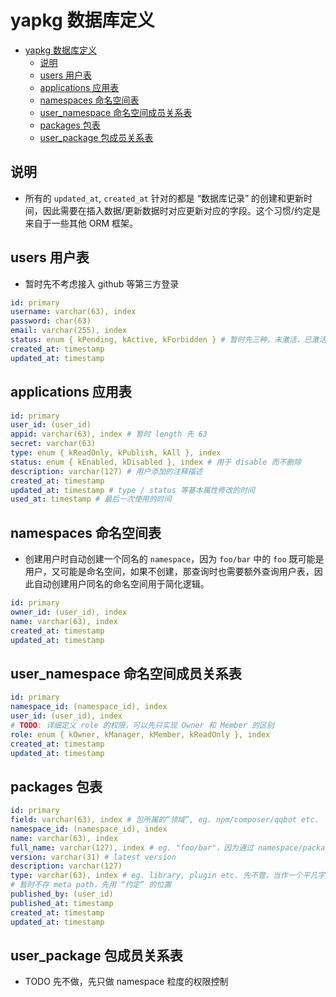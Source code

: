 # yapkg 数据库定义
- [yapkg 数据库定义](#yapkg-数据库定义)
  - [说明](#说明)
  - [users 用户表](#users-用户表)
  - [applications 应用表](#applications-应用表)
  - [namespaces 命名空间表](#namespaces-命名空间表)
  - [user_namespace 命名空间成员关系表](#user_namespace-命名空间成员关系表)
  - [packages 包表](#packages-包表)
  - [user_package 包成员关系表](#user_package-包成员关系表)
## 说明
* 所有的 `updated_at`, `created_at` 针对的都是 “数据库记录” 的创建和更新时间，因此需要在插入数据/更新数据时对应更新对应的字段。这个习惯/约定是来自于一些其他 ORM 框架。
## users 用户表
* 暂时先不考虑接入 github 等第三方登录
```yaml
id: primary
username: varchar(63), index
password: char(63)
email: varchar(255), index
status: enum { kPending, kActive, kForbidden } # 暂时先三种，未激活，已激活，已禁用
created_at: timestamp
updated_at: timestamp
```
## applications 应用表
```yaml
id: primary
user_id: (user_id)
appid: varchar(63), index # 暂时 length 先 63
secret: varchar(63)
type: enum { kReadOnly, kPublish, kAll }, index
status: enum { kEnabled, kDisabled }, index # 用于 disable 而不删除
description: varchar(127) # 用户添加的注释描述
created_at: timestamp
updated_at: timestamp # type / status 等基本属性修改的时间
used_at: timestamp # 最后一次使用的时间
```
## namespaces 命名空间表
* 创建用户时自动创建一个同名的 `namespace`，因为 `foo/bar` 中的 `foo` 既可能是用户，又可能是命名空间，如果不创建，那查询时也需要额外查询用户表，因此自动创建用户同名的命名空间用于简化逻辑。
```yaml
id: primary
owner_id: (user_id), index
name: varchar(63), index
created_at: timestamp
updated_at: timestamp
```
## user_namespace 命名空间成员关系表
```yaml
id: primary
namespace_id: (namespace_id), index
user_id: (user_id), index
# TODO: 详细定义 role 的权限，可以先只实现 Owner 和 Member 的区别
role: enum { kOwner, kManager, kMember, kReadOnly }, index
created_at: timestamp
updated_at: timestamp
```
## packages 包表
```yaml
id: primary
field: varchar(63), index # 包所属的“领域”, eg. npm/composer/qqbot etc.
namespace_id: (namespace_id), index
name: varchar(63), index
full_name: varchar(127), index # eg. "foo/bar"，因为通过 namespace/package 访问的频率很高，所以这里冗余存储，否则需要联表查询 namespace 表，一般情况下也是不允许修改 namespace 的名字的
version: varchar(31) # latest version
description: varchar(127)
type: varchar(63), index # eg. library, plugin etc. 先不管，当作一个平凡字符串的属性就可以，我想法是可能用于搜索时的选择
# 暂时不存 meta path，先用 “约定” 的位置
published_by: (user_id)
published_at: timestamp
created_at: timestamp
updated_at: timestamp
```
## user_package 包成员关系表
* TODO 先不做，先只做 namespace 粒度的权限控制
